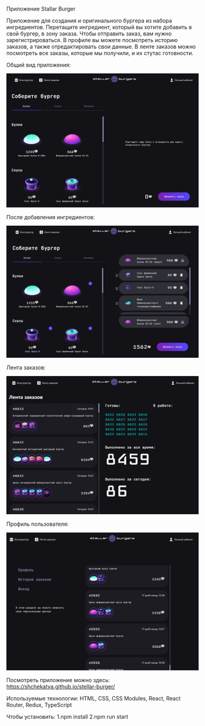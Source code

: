 Приложение Stallar Burger

Приложение для создания и оригинального бургера из набора ингредиентов. Перетащите ингредиент, который вы хотите добавить в свой бургер, в зону заказа. Чтобы отправить заказ, вам нужно зарегистрироваться. В профиле вы можете посмотреть историю заказов, а также отредактировать свои данные. В ленте заказов можно посмотреть все заказы, которые мы получили, и их стутас готовности.

Общий вид приложения:

![General view of application](https://github.com/Shchekatya/stellar-burger/blob/main/screenshots/Screenshot_24.jpg)

После добавления ингредиентов:

![After adding some ingredients](https://github.com/Shchekatya/stellar-burger/blob/main/screenshots/Screenshot_25.jpg)

Лента заказов:

![Order feed](https://github.com/Shchekatya/stellar-burger/blob/main/screenshots/Screenshot_26.jpg)

Профиль пользователя:

![User's orders in the personal account](https://github.com/Shchekatya/stellar-burger/blob/main/screenshots/Screenshot_27.jpg)

Посмотреть приложение можно здесь: https://shchekatya.github.io/stellar-burger/

Используемые технологии: HTML, CSS, CSS Modules, React, React Router, Redux, TypeScript

Чтобы установить:
1.npm install
2.npm run start
